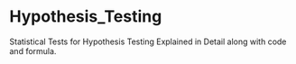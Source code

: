 # Hypothesis_Testing
Statistical Tests for Hypothesis Testing Explained in Detail along with code and formula.
